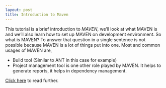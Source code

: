 ```yaml
---
layout: post
title: Introduction to Maven
---
```


This tutorial is a brief introduction to _MAVEN_, we’ll look at what MAVEN is and we’ll also learn how to set up MAVEN on development environment. So what is MAVEN? To answer that question in a single sentence is not possible because MAVEN is a lot of things put into one. Most and common usages of MAVEN are,

* Build tool (Similar to ANT in this case for example)
* Project management tool is one other role played by MAVEN. It helps to generate reports, it helps in dependency management.

[Click here](https://drive.google.com/file/d/0B5FhRU1901CwZWJ3cDdjM1dxN3c/view) to read further.